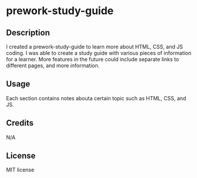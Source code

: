 # prework-study-guide

## Description

I created a prework-study-guide to learn more about HTML, CSS, and JS coding. I was able to create a study guide with various pieces of information for a learner. More features in the future could include separate links to different pages, and more information.

## Usage

Each section contains notes abouta  certain topic such as HTML, CSS, and JS.
## Credits

N/A

## License

MIT license